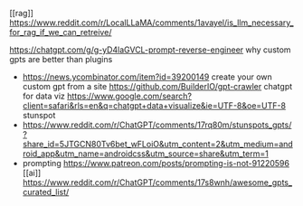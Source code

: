 [[rag]] https://www.reddit.com/r/LocalLLaMA/comments/1avayel/is_llm_necessary_for_rag_if_we_can_retreive/

https://chatgpt.com/g/g-yD4laGVCL-prompt-reverse-engineer
why custom gpts are better than plugins
- https://news.ycombinator.com/item?id=39200149
create your own custom gpt from a site https://github.com/BuilderIO/gpt-crawler
chatgpt for data viz https://www.google.com/search?client=safari&rls=en&q=chatgpt+data+visualize&ie=UTF-8&oe=UTF-8
stunspot
- https://www.reddit.com/r/ChatGPT/comments/17rq80m/stunspots_gpts/?share_id=5JTGCN80Tv6bet_wFLoiO&utm_content=2&utm_medium=android_app&utm_name=androidcss&utm_source=share&utm_term=1
- prompting https://www.patreon.com/posts/prompting-is-not-91220596
[[ai]] 
https://www.reddit.com/r/ChatGPT/comments/17s8wnh/awesome_gpts_curated_list/